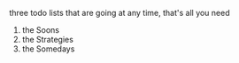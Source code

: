 three todo lists that are going at any time, that's all you need

1. the Soons
2. the Strategies
3. the Somedays
